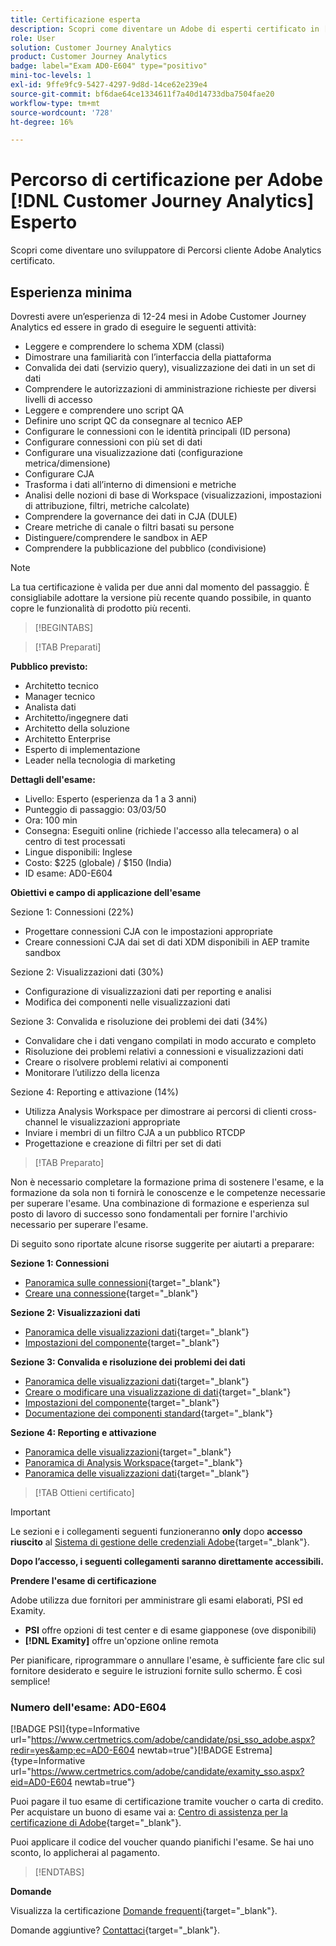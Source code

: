 ```yaml
---
title: Certificazione esperta
description: Scopri come diventare un Adobe di esperti certificato in [!DNL Customer Journey Analytics]
role: User
solution: Customer Journey Analytics
product: Customer Journey Analytics
badge: label="Exam AD0-E604" type="positivo"
mini-toc-levels: 1
exl-id: 9ffe9fc9-5427-4297-9d8d-14ce62e239e4
source-git-commit: bf6dae64ce1334611f7a40d14733dba7504fae20
workflow-type: tm+mt
source-wordcount: '728'
ht-degree: 16%

---
```


# Percorso di certificazione per Adobe [!DNL Customer Journey Analytics] Esperto

Scopri come diventare uno sviluppatore di Percorsi cliente Adobe Analytics certificato.

## Esperienza minima

Dovresti avere un’esperienza di 12-24 mesi in Adobe Customer Journey Analytics ed essere in grado di eseguire le seguenti attività:

* Leggere e comprendere lo schema XDM (classi)
* Dimostrare una familiarità con l’interfaccia della piattaforma
* Convalida dei dati (servizio query), visualizzazione dei dati in un set di dati
* Comprendere le autorizzazioni di amministrazione richieste per diversi livelli di accesso
* Leggere e comprendere uno script QA
* Definire uno script QC da consegnare al tecnico AEP
* Configurare le connessioni con le identità principali (ID persona)
* Configurare connessioni con più set di dati
* Configurare una visualizzazione dati (configurazione metrica/dimensione)
* Configurare CJA
* Trasforma i dati all’interno di dimensioni e metriche
* Analisi delle nozioni di base di Workspace (visualizzazioni, impostazioni di attribuzione, filtri, metriche calcolate)
* Comprendere la governance dei dati in CJA (DULE)
* Creare metriche di canale o filtri basati su persone
* Distinguere/comprendere le sandbox in AEP
* Comprendere la pubblicazione del pubblico (condivisione)

>[!NOTE]
>
>La tua certificazione è valida per due anni dal momento del passaggio. È consigliabile adottare la versione più recente quando possibile, in quanto copre le funzionalità di prodotto più recenti.

>[!BEGINTABS]

>[!TAB Preparati]

**Pubblico previsto:**

* Architetto tecnico
* Manager tecnico
* Analista dati
* Architetto/ingegnere dati
* Architetto della soluzione
* Architetto Enterprise
* Esperto di implementazione
* Leader nella tecnologia di marketing

**Dettagli dell&#39;esame:**

* Livello: Esperto (esperienza da 1 a 3 anni)
* Punteggio di passaggio: 03/03/50
* Ora: 100 min
* Consegna: Eseguiti online (richiede l&#39;accesso alla telecamera) o al centro di test processati
* Lingue disponibili: Inglese
* Costo: $225 (globale) / $150 (India)
* ID esame: AD0-E604

**Obiettivi e campo di applicazione dell&#39;esame**

Sezione 1: Connessioni (22%)

* Progettare connessioni CJA con le impostazioni appropriate
* Creare connessioni CJA dai set di dati XDM disponibili in AEP tramite sandbox

Sezione 2: Visualizzazioni dati (30%)

* Configurazione di visualizzazioni dati per reporting e analisi
* Modifica dei componenti nelle visualizzazioni dati

Sezione 3: Convalida e risoluzione dei problemi dei dati (34%)

* Convalidare che i dati vengano compilati in modo accurato e completo
* Risoluzione dei problemi relativi a connessioni e visualizzazioni dati
* Creare o risolvere problemi relativi ai componenti
* Monitorare l’utilizzo della licenza

Sezione 4: Reporting e attivazione (14%)

* Utilizza Analysis Workspace per dimostrare ai percorsi di clienti cross-channel le visualizzazioni appropriate
* Inviare i membri di un filtro CJA a un pubblico RTCDP
* Progettazione e creazione di filtri per set di dati

>[!TAB Preparato]

Non è necessario completare la formazione prima di sostenere l&#39;esame, e la formazione da sola non ti fornirà le conoscenze e le competenze necessarie per superare l&#39;esame. Una combinazione di formazione e esperienza sul posto di lavoro di successo sono fondamentali per fornire l&#39;archivio necessario per superare l&#39;esame.

Di seguito sono riportate alcune risorse suggerite per aiutarti a preparare:

**Sezione 1: Connessioni**

* [Panoramica sulle connessioni](https://experienceleague.adobe.com/docs/analytics-platform/using/cja-connections/overview.html?lang=it){target="_blank"}
* [Creare una connessione](https://experienceleague.adobe.com/docs/analytics-platform/using/cja-connections/create-connection.html?lang=it){target="_blank"}

**Sezione 2: Visualizzazioni dati**

* [Panoramica delle visualizzazioni dati](https://experienceleague.adobe.com/docs/analytics-platform/using/cja-dataviews/data-views.html?lang=it){target="_blank"}
* [Impostazioni del componente](https://experienceleague.adobe.com/docs/analytics-platform/using/cja-dataviews/component-settings/overview.html?lang=it){target="_blank"}

**Sezione 3: Convalida e risoluzione dei problemi dei dati**

* [Panoramica delle visualizzazioni dati](https://experienceleague.adobe.com/docs/analytics-platform/using/cja-dataviews/data-views.html?lang=it){target="_blank"}
* [Creare o modificare una visualizzazione di dati](https://experienceleague.adobe.com/docs/analytics-platform/using/cja-dataviews/create-dataview.html?lang=it){target="_blank"}
* [Impostazioni del componente](https://experienceleague.adobe.com/docs/analytics-platform/using/cja-dataviews/component-settings/overview.html?lang=it){target="_blank"}
* [Documentazione dei componenti standard](https://experienceleague.adobe.com/docs/analytics-platform/using/cja-dataviews/component-reference.html?lang=it){target="_blank"}

**Sezione 4: Reporting e attivazione**

* [Panoramica delle visualizzazioni](https://experienceleague.adobe.com/docs/analytics-platform/using/cja-workspace/visualizations/freeform-analysis-visualizations.html?lang=en){target="_blank"}
* [Panoramica di Analysis Workspace](https://experienceleague.adobe.com/docs/analytics-platform/using/cja-workspace/home.html?lang=en){target="_blank"}
* [Panoramica delle visualizzazioni dati](https://experienceleague.adobe.com/docs/analytics-platform/using/cja-dataviews/data-views.html?lang=it){target="_blank"}

>[!TAB Ottieni certificato]

>[!IMPORTANT]
>
>Le sezioni e i collegamenti seguenti funzioneranno **only**  dopo **accesso riuscito** al [Sistema di gestione delle credenziali Adobe](http://www.certmetrics.com/adobe){target="_blank"}.


**Dopo l’accesso, i seguenti collegamenti saranno direttamente accessibili.**

**Prendere l&#39;esame di certificazione**

Adobe utilizza due fornitori per amministrare gli esami elaborati, PSI ed Examity.

* **PSI** offre opzioni di test center e di esame giapponese (ove disponibili)
* **[!DNL Examity]** offre un&#39;opzione online remota

Per pianificare, riprogrammare o annullare l&#39;esame, è sufficiente fare clic sul fornitore desiderato e seguire le istruzioni fornite sullo schermo. È così semplice!

### Numero dell&#39;esame: AD0-E604

[!BADGE PSI]{type=Informative url="https://www.certmetrics.com/adobe/candidate/psi_sso_adobe.aspx?redir=yes&amp;ec=AD0-E604 newtab=true"}[!BADGE Estrema]{type=Informative url="https://www.certmetrics.com/adobe/candidate/examity_sso.aspx?eid=AD0-E604 newtab=true"}

Puoi pagare il tuo esame di certificazione tramite voucher o carta di credito. Per acquistare un buono di esame vai a: [Centro di assistenza per la certificazione di Adobe](https://market.xvoucher.com/adobe/global){target="_blank"}.

Puoi applicare il codice del voucher quando pianifichi l&#39;esame. Se hai uno sconto, lo applicherai al pagamento.

>[!ENDTABS]

**Domande**

Visualizza la certificazione [Domande frequenti](https://experienceleague.adobe.com/docs/certification/certification/faq.html?lang=en){target="_blank"}.

Domande aggiuntive? [Contattaci](mailto:certif@adobe.com){target="_blank"}.
